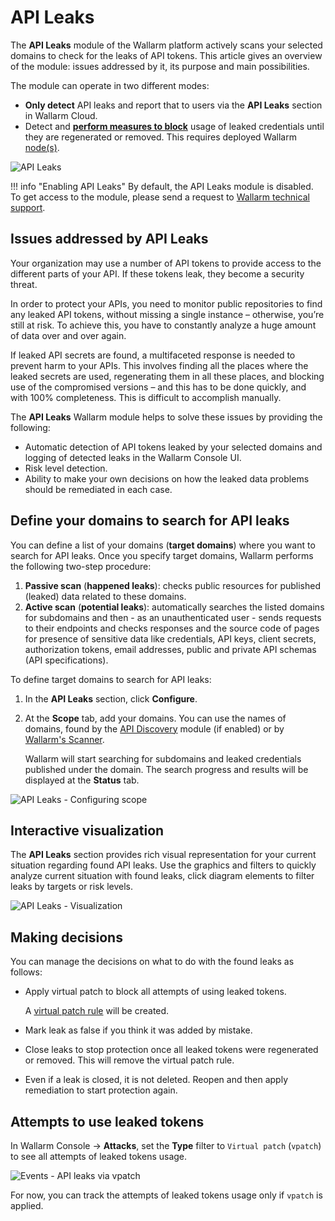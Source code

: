 # API Leaks

The **API Leaks** module of the Wallarm platform actively scans your selected domains to check for the leaks of API tokens. This article gives an overview of the module: issues addressed by it, its purpose and main possibilities.

The module can operate in two different modes: 

* **Only detect** API leaks and report that to users via the **API Leaks** section in Wallarm Cloud.
* Detect and [**perform measures to block**](#making-decisions) usage of leaked credentials until they are regenerated or removed. This requires deployed Wallarm [node(s)](../user-guides/nodes/nodes.md).

![API Leaks](../images/about-wallarm-waf/api-leaks/api-leaks-add.png)

!!! info "Enabling API Leaks"
    By default, the API Leaks module is disabled. To get access to the module, please send a request to [Wallarm technical support](mailto:support@wallarm.com).

## Issues addressed by API Leaks

Your organization may use a number of API tokens to provide access to the different parts of your API. If these tokens leak, they become a security threat.

In order to protect your APIs, you need to monitor public repositories to find any leaked API tokens, without missing a single instance – otherwise, you’re still at risk. To achieve this, you have to constantly analyze a huge amount of data over and over again.

If leaked API secrets are found, a multifaceted response is needed to prevent harm to your APIs. This involves finding all the places where the leaked secrets are used, regenerating them in all these places, and blocking use of the compromised versions – and this has to be done quickly, and with 100% completeness. This is difficult to accomplish manually.

The **API Leaks** Wallarm module helps to solve these issues by providing the following:

* Automatic detection of API tokens leaked by your selected domains and logging of detected leaks in the Wallarm Console UI.
* Risk level detection.
* Ability to make your own decisions on how the leaked data problems should be remediated in each case.

## Define your domains to search for API leaks

You can define a list of your domains (**target domains**) where you want to search for API leaks. Once you specify target domains, Wallarm performs the following two-step procedure: 

1. **Passive scan** (**happened leaks**): checks public resources for published (leaked) data related to these domains.
1. **Active scan** (**potential leaks**): automatically searches the listed domains for subdomains and then - as an unauthenticated user - sends requests to their endpoints and checks responses and the source code of pages for presence of sensitive data like credentials, API keys, client secrets, authorization tokens, email addresses, public and private API schemas (API specifications).

To define target domains to search for API leaks:

1. In the **API Leaks** section, click **Configure**.
1. At the **Scope** tab, add your domains. You can use the names of domains, found by the [API Discovery](../api-discovery/overview.md) module (if enabled) or by [Wallarm's Scanner](../user-guides/scanner.md).

    Wallarm will start searching for subdomains and leaked credentials published under the domain. The search progress and results will be displayed at the **Status** tab.

![API Leaks - Configuring scope](../images/about-wallarm-waf/api-leaks/api-leaks-configure-scope.png)


## Interactive visualization

The **API Leaks** section provides rich visual representation for your current situation regarding found API leaks. Use the graphics and filters to quickly analyze current situation with found leaks, click diagram elements to filter leaks by targets or risk levels.

![API Leaks - Visualization](../images/about-wallarm-waf/api-leaks/api-leaks-visual.png)

## Making decisions

You can manage the decisions on what to do  with the found leaks as follows:

* Apply virtual patch to block all attempts of using leaked tokens.

    A [virtual patch rule](../user-guides/rules/vpatch-rule.md) will be created.

* Mark leak as false if you think it was added by mistake.
* Close leaks to stop protection once all leaked tokens were regenerated or removed. This will remove the virtual patch rule.
* Even if a leak is closed, it is not deleted. Reopen and then apply remediation to start protection again.

## Attempts to use leaked tokens

In Wallarm Console → **Attacks**, set the **Type** filter to `Virtual patch` (`vpatch`) to see all attempts of leaked tokens usage.

![Events - API leaks via vpatch](../images/about-wallarm-waf/api-leaks/api-leaks-in-events.png)

For now, you can track the attempts of leaked tokens usage only if `vpatch` is applied.
